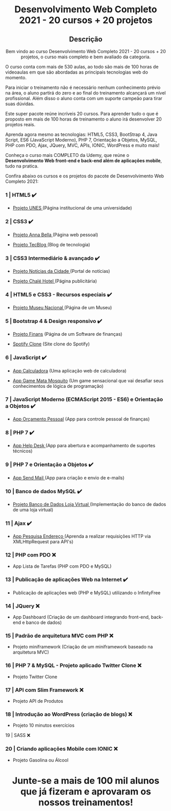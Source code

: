 <h1 align="center"> Desenvolvimento Web Completo 2021 - 20 cursos + 20 projetos </h1>

 <h2 align="center"> Descrição </h2>
<p align="center">Bem vindo ao curso Desenvolvimento Web Completo 2021 - 20 cursos + 20 projetos, o curso mais completo e bem avaliado da categoria.

O curso conta com mais de 530 aulas, ao todo são mais de 100 horas de videoaulas em que são abordadas as principais tecnologias web do momento.

Para iniciar o treinamento não é necessário nenhum conhecimento prévio na área, o aluno partirá do zero e ao final do treinamento alcançará um nível profissional. Além disso o aluno conta com um suporte campeão para tirar suas dúvidas.

Este super pacote reúne incríveis 20 cursos. Para aprender tudo o que é proposto em mais de 100 horas de treinamento o aluno irá desenvolver 20 projetos reais.

Aprenda agora mesmo as tecnologias: HTML5, CSS3, BootStrap 4, Java Script, ES6 (JavaScript Moderno), PHP 7, Orientação a Objetos, MySQL, PHP com PDO, Ajax, JQuery, MVC, APIs, IONIC, WordPress e muito mais! 

Conheça o curso mais COMPLETO da Udemy, que reúne o <b>Desenvolvimento Web front-end e back-end além de aplicações mobile</b>, tudo na pratica. </p>



Confira abaixo os cursos e os projetos do pacote de Desenvolvimento Web Completo 2021:

### 1 | HTML5  ✔️

- <a href="https://github.com/Liuizn/DesenvolvimentoWEB_Curso/tree/Projetos/CEMCC" target="_blank">Projeto UNES </a> (Página institucional de uma universidade)



### 2 | CSS3  ✔️

- <a href="https://github.com/Liuizn/DesenvolvimentoWEB_Curso/tree/Projetos/Marilia-Modelo" target="_blank"> Projeto Anna Bella </a> (Página web pessoal)

- <a href="https://github.com/Liuizn/DesenvolvimentoWEB_Curso/tree/Projetos/BlogTec" target="_blank">Projeto TecBlog </a> (Blog de tecnologia)



### 3 | CSS3 Intermediário & avançado ✔️

- <a href="https://github.com/Liuizn/DesenvolvimentoWEB_Curso/tree/Projetos/Jornal-Cidade" target="_blank">Projeto Notícias da Cidade </a> (Portal de notícias) 

- <a href="https://github.com/Liuizn/DesenvolvimentoWEB_Curso/tree/Projetos/Chale-Hotel" target="_blank"> Projeto Chalé Hotel </a> (Página publicitária)



### 4 | HTML5 e CSS3 - Recursos especiais ✔️
 
  - <a href="https://github.com/Liuizn/DesenvolvimentoWEB_Curso/tree/Projetos/Museu-Nacional" target="_blank"> Projeto Museu Nacional </a> (Página de um Museu)



### 5 | Bootstrap 4 & Design responsivo ✔️

- <a href="https://github.com/Liuizn/DesenvolvimentoWEB_Curso/tree/Projetos/Finans" target="_blank"> Projeto Finans</a> (Página de um Software de finanças)

- <a href="https://github.com/Liuizn/DesenvolvimentoWEB_Curso/tree/Projetos/Spotify" target="_blank"> Spotify Clone</a> (Site clone do Spotify)



### 6 | JavaScript ✔️
 
- <a href="https://github.com/Liuizn/DesenvolvimentoWEB_Curso/tree/Home/Projetos/App-Calculadora" target="_blank"> App Calculadora</a> (Uma aplicação web de calculadora)

- <a href="https://github.com/Liuizn/DesenvolvimentoWEB_Curso/tree/Home/Projetos/Mata-Mosquito" target="_blank"> App Game Mata Mosquito</a> (Um game sensacional que vai desafiar seus conhecimentos de lógica de programação)


### 7 | JavaScript Moderno (ECMAScript 2015 - ES6) e Orientação a Objetos ✔️

- <a href="https://github.com/Liuizn/DesenvolvimentoWEB_Curso/tree/Home/Projetos/App_Orcamento" target="_blank"> App Orçamento Pessoal</a> (App para controle pessoal de finanças)


### 8 | PHP 7 ✔️

- <a href="https://github.com/Liuizn/DesenvolvimentoWEB_Curso/tree/Home/Projetos/App-suporteJa" target="_blank"> App Help Desk </a> (App para abertura e acompanhamento de suportes técnicos)



### 9 | PHP 7 e Orientação a Objetos ✔️

- <a href="https://github.com/Liuizn/DesenvolvimentoWEB_Curso/tree/main/Projetos/APP_Send-Mail" target="_blank"> App Send Mail </a>(App para criação e envio de e-mails)



### 10 | Banco de dados MySQL ✔️

- <a href="https://github.com/Liuizn/DesenvolvimentoWEB_Curso/tree/main/Projetos/Loja_Virtual" target="_blank"> Projeto Banco de Dados Loja Virtual </a>(Implementação do banco de dados de uma loja virtual)



### 11 | Ajax ✔️
- <a href="https://github.com/Liuizn/DesenvolvimentoWEB_Curso/tree/main/Projetos/App_Pesquisa_Endereco" target="_blank"> App Pesquisa Endereço </a>(Aprenda a realizar requisições HTTP via XMLHttpRequest para API's)


### 12 | PHP com PDO ❌

- App Lista de Tarefas (PHP com PDO e MySQL)



### 13 | Publicação de aplicações Web na Internet ✔️

  - Publicação de aplicações web (PHP e MySQL) utilizando o InfintyFree



### 14 | JQuery ❌

- App Dashboard (Criação de um dashboard integrando front-end, back-end e banco de dados)



### 15 | Padrão de arquitetura MVC com PHP ❌

- Projeto miniframework (Criação de um miniframework baseado na arquitetura MVC)



### 16 | PHP 7 & MySQL - Projeto aplicado Twitter Clone ❌

- Projeto Twitter Clone



### 17 | API com Slim Framework ❌

- Projeto API de Produtos



### 18 | Introdução ao WordPress (criação de blogs) ❌

- Projeto 10 minutos exercícios



19 | SASS ❌



### 20 | Criando aplicações Mobile com IONIC ❌
- Projeto Gasolina ou Álcool


<h1 align="center"> Junte-se a mais de 100 mil alunos que já fizeram e aprovaram os nossos treinamentos! </h1>


